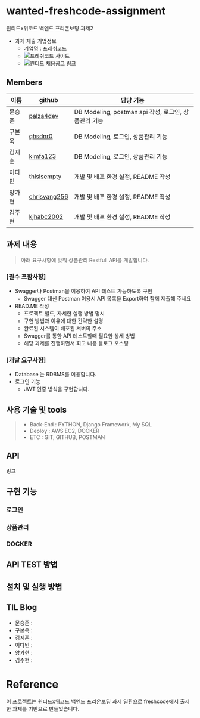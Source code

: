 # wanted-freshcode-assignment
원티드x위코드 백엔드 프리온보딩 과제2

- 과제 제출 기업정보
  - 기업명 : 프레쉬코드
  - ![프레쉬코드 사이트](https://www.freshcode.me/)
  - ![원티드 채용공고 링크](https://docs.google.com/forms/d/e/1FAIpQLSd35J7eof4YGkPLMD_6hwj6f52JxMgOfomN_rBM6WUCeU8g-g/viewform)
## Members

|이름   |github                   |담당 기능|
|-------|-------------------------|--------------------|
|문승준 |[palza4dev](https://github.com/palza4dev)     | DB Modeling, postman api 작성, 로그인, 상품관리 기능 |
|구본욱 |[qhsdnr0](https://github.com/qhsdnr0)   | DB Modeling, 로그인, 상품관리 기능  |
|김지훈 |[kimfa123](https://github.com/kimfa123) | DB Modeling, 로그인, 상품관리 기능 |
|이다빈 |[thisisempty](https://github.com/thisisempty)     | 개발 및 배포 환경 설정, README 작성 |
|양가현 |[chrisyang256](https://github.com/chrisyang256)   | 개발 및 배포 환경 설정, README 작성 |
|김주현 |[kjhabc2002](https://github.com/kjhabc2002) | 개발 및 배포 환경 설정, README 작성 |

## 과제 내용
> 아래 요구사항에 맞춰 상품관리 Restfull API를 개발합니다.

### [필수 포함사항]
- Swagger나 Postman을 이용하여 API 테스트 가능하도록 구현
  - Swagger 대신 Postman 이용시 API 목록을 Export하여 함께 제출해 주세요
- READ.ME 작성
  - 프로젝트 빌드, 자세한 실행 방법 명시 
  - 구현 방법과 이유에 대한 간략한 설명
  - 완료된 시스템이 배포된 서버의 주소
  - Swagger를 통한 API 테스트할때 필요한 상세 방법
  - 해당 과제를 진행하면서 회고 내용 블로그 포스팅

### [개발 요구사항]
- Database 는 RDBMS를 이용합니다.
- 로그인 기능
    - JWT 인증 방식을 구현합니다.
    
## 사용 기술 및 tools
> - Back-End : PYTHON, Django Framework, My SQL
> - Deploy : AWS EC2, DOCKER
> - ETC : GIT, GITHUB, POSTMAN

## API
링크
## 구현 기능

### 로그인

### 상품관리

### DOCKER

## API TEST 방법

## 설치 및 실행 방법

## TIL Blog
 - 문승준 : 
 - 구본욱 : 
 - 김지훈 : 
 - 이다빈 : 
 - 양가현 : 
 - 김주현 : 
 
# Reference
이 프로젝트는 원티드x위코드 백엔드 프리온보딩 과제 일환으로 freshcode에서 출제한 과제를 기반으로 만들었습니다. 
    
